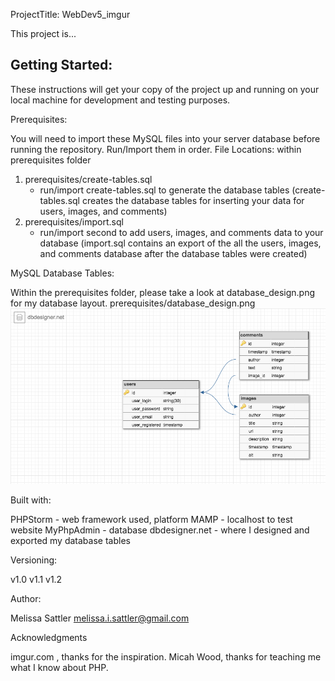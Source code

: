 ProjectTitle: WebDev5_imgur

This project is...

<h2>Getting Started:</h2>

These instructions will get your copy of the project up and running on your local machine for development and testing purposes.

Prerequisites:

You will need to import these MySQL files into your server database before running the repository.
Run/Import them in order. File Locations: within prerequisites folder

1. prerequisites/create-tables.sql 
    - run/import create-tables.sql to generate the database tables
    (create-tables.sql creates the database tables for inserting your data for users, images, and comments)
2. prerequisites/import.sql 
    - run/import second to add users, images, and comments data to your database
    (import.sql contains an export of the all the users, images, and comments database after the database tables were created)

MySQL Database Tables: 

Within the prerequisites folder, please take a look at database_design.png for my database layout.
prerequisites/database_design.png
![alt text](prerequisites/database_design.png)


Built with:

PHPStorm - web framework used, platform
MAMP - localhost to test website
MyPhpAdmin - database
dbdesigner.net - where I designed and exported my database tables

Versioning:

v1.0
v1.1
v1.2

Author:

Melissa Sattler <melissa.i.sattler@gmail.com>

Acknowledgments

imgur.com , thanks for the inspiration.
Micah Wood, thanks for teaching me what I know about PHP.
